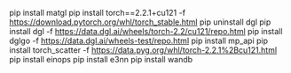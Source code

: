 pip install matgl
pip install torch==2.2.1+cu121 -f https://download.pytorch.org/whl/torch_stable.html
pip uninstall dgl
pip install  dgl -f https://data.dgl.ai/wheels/torch-2.2/cu121/repo.html
pip install dglgo -f https://data.dgl.ai/wheels-test/repo.html
pip install mp_api
pip install torch_scatter -f https://data.pyg.org/whl/torch-2.2.1%2Bcu121.html
pip install einops
pip install e3nn
pip install wandb
